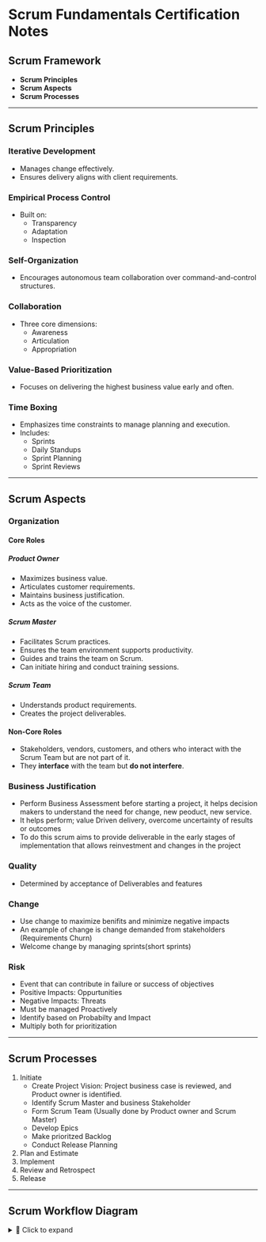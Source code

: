 # Scrum Fundamentals Certification Notes

## Scrum Framework

- **Scrum Principles**
- **Scrum Aspects**
- **Scrum Processes**

---

## Scrum Principles

### Iterative Development
- Manages change effectively.
- Ensures delivery aligns with client requirements.

### Empirical Process Control
- Built on:
  - Transparency  
  - Adaptation  
  - Inspection

### Self-Organization
- Encourages autonomous team collaboration over command-and-control structures.

### Collaboration
- Three core dimensions:
  - Awareness  
  - Articulation  
  - Appropriation

### Value-Based Prioritization
- Focuses on delivering the highest business value early and often.

### Time Boxing
- Emphasizes time constraints to manage planning and execution.
- Includes:
  - Sprints  
  - Daily Standups  
  - Sprint Planning  
  - Sprint Reviews

---

## Scrum Aspects

### Organization

#### Core Roles

##### Product Owner
- Maximizes business value.
- Articulates customer requirements.
- Maintains business justification.
- Acts as the voice of the customer.

##### Scrum Master
- Facilitates Scrum practices.
- Ensures the team environment supports productivity.
- Guides and trains the team on Scrum.
- Can initiate hiring and conduct training sessions.

##### Scrum Team
- Understands product requirements.
- Creates the project deliverables.

#### Non-Core Roles

- Stakeholders, vendors, customers, and others who interact with the Scrum Team but are not part of it.
- They **interface** with the team but **do not interfere**.

### Business Justification

- Perform Business Assessment before starting a project, it helps decision makers to understand the need for change, new peoduct, new service.
- It helps perform; value Driven delivery, overcome uncertainty of results or outcomes
- To do this scrum aims to provide deliverable in the early stages of implementation that allows reinvestment and changes in the project
  
### Quality

- Determined by acceptance of Deliverables and features

### Change

- Use change to maximize benifits and minimize negative impacts
- An example of change is change demanded from stakeholders (Requirements Churn)
- Welcome change by managing sprints(short sprints)

### Risk

- Event that can contribute in failure or success of objectives
- Positive Impacts: Oppurtunities
- Negative Impacts: Threats
- Must be managed Proactively
- Identify based on Probabilty and Impact
- Multiply both for prioritization

---

## Scrum Processes

1. Initiate
   - Create Project Vision: Project business case is reviewed, and Product owner is identified.
   - Identify Scrum Master and business Stakeholder
   - Form Scrum Team (Usually done by Product owner and Scrum Master)
   - Develop Epics
   - Make prioritzed Backlog
   - Conduct Release Planning 
3. Plan and Estimate  
4. Implement  
5. Review and Retrospect  
6. Release

---

## Scrum Workflow Diagram

<details>
<summary>📘 Click to expand</summary>

![Scrum Workflow](./Screenshot%20from%202025-07-11%2020-36-10.png)

</details>
